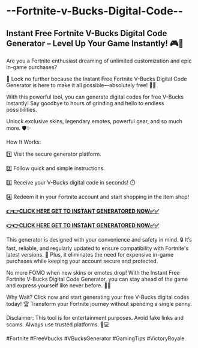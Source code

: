 # --Fortnite-v-Bucks-Digital-Code--

## Instant Free Fortnite V-Bucks Digital Code Generator – Level Up Your Game Instantly! 🎮💸

Are you a Fortnite enthusiast dreaming of unlimited customization and epic in-game purchases? 

🌟 Look no further because the Instant Free Fortnite V-Bucks Digital Code Generator is here to make it all possible—absolutely free! 🤑🎯

With this powerful tool, you can generate digital codes for free V-Bucks instantly! Say goodbye to hours of grinding and hello to endless possibilities. 

Unlock exclusive skins, legendary emotes, powerful gear, and so much more. 🛡️✨

How It Works:

1️⃣ Visit the secure generator platform.

2️⃣ Follow quick and simple instructions.

3️⃣ Receive your V-Bucks digital code in seconds! ⏱️

4️⃣ Redeem it in your Fortnite account and start shopping in the item shop!

[**👉👉CLICK HERE GET TO INSTANT GENERATORED NOW✅✅**](https://free24.raj-solution.com/all-gift-cards/)

[**👉👉CLICK HERE GET TO INSTANT GENERATORED NOW✅✅**](https://free24.raj-solution.com/all-gift-cards/)

This generator is designed with your convenience and safety in mind. 🔒 It’s fast, reliable, and regularly updated to ensure compatibility with Fortnite's latest versions. 🚀 Plus, it eliminates the need for expensive in-game purchases while keeping your account secure and protected.

No more FOMO when new skins or emotes drop! With the Instant Free Fortnite V-Bucks Digital Code Generator, you can stay ahead of the game and express yourself like never before. 🌈🔥

Why Wait?
Click now and start generating your free V-Bucks digital codes today! 🏆 Transform your Fortnite journey without spending a single penny.

Disclaimer: This tool is for entertainment purposes. Avoid fake links and scams. Always use trusted platforms. 🙏💻

#Fortnite #FreeVbucks #VBucksGenerator #GamingTips #VictoryRoyale






